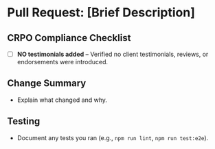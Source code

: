 # Pull Request: [Brief Description]

## CRPO Compliance Checklist
- [ ] **NO testimonials added** – Verified no client testimonials, reviews, or endorsements were introduced.

## Change Summary
- Explain what changed and why.

## Testing
- Document any tests you ran (e.g., `npm run lint`, `npm run test:e2e`).
